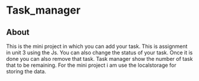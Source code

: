 # Task_manager
<h2>About</h2>
This is the mini project in which you can add your task.
This is assignment in unit 3 using the Js. 
You can also change the status of your task.
Once it is done you can also remove that task.
Task manager show the number of task that to be remaining.
For the mini project i am use the localstorage for storing the data.
